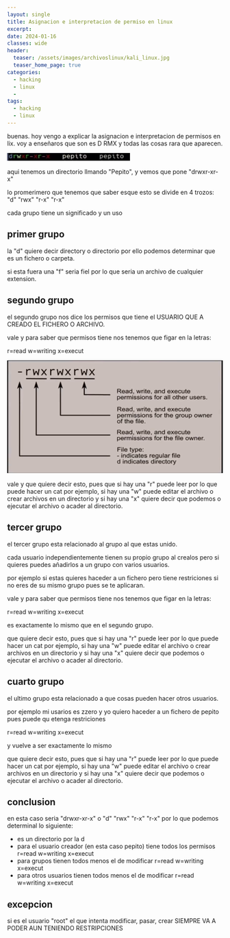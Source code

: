 ```yaml
---
layout: single
title: Asignacion e interpretacion de permiso en linux
excerpt:
date: 2024-01-16
classes: wide
header:
  teaser: /assets/images/archivoslinux/kali_linux.jpg
  teaser_home_page: true
categories:
  - hacking
  - linux
  - 
tags:  
  - hacking
  - linux
---
```


buenas. hoy vengo a explicar la asignacion e interpretacion de permisos en lix. 
voy a enseñaros que son es D RMX y todas las cosas rara que aparecen.

![](/assets/images/archivoslinux/captura.png)

aqui tenemos un directorio llmando "Pepito", y vemos que pone "drwxr-xr-x"

lo promerimero que tenemos que saber esque esto se divide en 4 trozos: "d" "rwx" "r-x" "r-x"

cada grupo tiene un significado y un uso

## primer grupo

la "d" quiere decir directory o directorio por ello podemos determinar que es un fichero o carpeta.

si esta fuera una "f" seria fiel por lo que seria un archivo de cualquier extension.

## segundo grupo 

el segundo grupo nos dice los permisos que tiene el USUARIO QUE A CREADO EL FICHERO O ARCHIVO.

vale y para saber que permisos tiene nos tenemos que figar en la letras:

r=read
w=writing
x=execut

![](/assets/images/archivoslinux/4.png)

vale y que quiere decir esto, pues que si hay una "r" puede leer por lo que puede hacer un cat por ejemplo, si hay una "w" puede editar el archivo o crear archivos en un directorio y si hay una "x" quiere decir que podemos o ejecutar el archivo o acader al directorio.

## tercer grupo

el tercer grupo esta relacionado al grupo al que estas unido.

cada usuario independientemente tienen su propio grupo al crealos pero si quieres puedes añadirlos a un grupo con varios usuarios.

por ejemplo si estas quieres haceder a un fichero pero tiene restriciones si no eres de su mismo grupo pues se te aplicaran.

vale y para saber que permisos tiene nos tenemos que figar en la letras:

r=read
w=writing
x=execut

es exactamente lo mismo que en el segundo grupo.

que quiere decir esto, pues que si hay una "r" puede leer por lo que puede hacer un cat por ejemplo, si hay una "w" puede editar el archivo o crear archivos en un directorio y si hay una "x" quiere decir que podemos o ejecutar el archivo o acader al directorio.

## cuarto grupo

el ultimo grupo esta relacionado a que cosas pueden hacer otros usuarios.

por ejemplo mi usarios es zzero y yo quiero haceder a un fichero de pepito pues puede qu etenga restriciones

r=read
w=writing
x=execut

y vuelve a ser exactamente lo mismo

que quiere decir esto, pues que si hay una "r" puede leer por lo que puede hacer un cat por ejemplo, si hay una "w" puede editar el archivo o crear archivos en un directorio y si hay una "x" quiere decir que podemos o ejecutar el archivo o acader al directorio.

## conclusion

en esta caso seria "drwxr-xr-x" o "d" "rwx" "r-x" "r-x" por lo que podemos determinal lo siguiente:
 - es un directorio por la d
 - para el usuario creador (en esta caso pepito) tiene todos los permisos r=read w=writing x=execut
 - para grupos tienen todos menos el de modificar r=read w=writing x=execut
 - para otros usuarios tienen todos menos el de modificar r=read w=writing x=execut

## excepcion

si es el usuario "root" el que intenta modificar, pasar, crear SIEMPRE VA A PODER AUN TENIENDO RESTRIPCIONES
